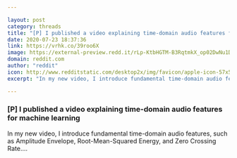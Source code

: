 ```yaml
---

layout: post
category: threads
title: "[P] I published a video explaining time-domain audio features for machine learning"
date: 2020-07-23 18:37:36
link: https://vrhk.co/39roo6X
image: https://external-preview.redd.it/rLp-KtbHGTM-B3RqtmkX_op02DwNu1D3q1nf-9HTSjE.jpg?width=480&height=251.308900524&auto=webp&crop=480:251.308900524,smart&s=bd1f82969822a39fa3e04405557b2176d6e114f8
domain: reddit.com
author: "reddit"
icon: http://www.redditstatic.com/desktop2x/img/favicon/apple-icon-57x57.png
excerpt: "In my new video, I introduce fundamental time-domain audio features, such as Amplitude Envelope, Root-Mean-Squared Energy, and Zero Crossing Rate...."

---
```


### [P] I published a video explaining time-domain audio features for machine learning

In my new video, I introduce fundamental time-domain audio features, such as Amplitude Envelope, Root-Mean-Squared Energy, and Zero Crossing Rate....